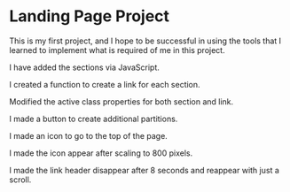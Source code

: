 # Landing Page Project

This is my first project, and I hope to be successful in using the tools that I learned to implement what is required of me in this project.

I have added the sections via JavaScript.

I created a function to create a link for each section.

Modified the active class properties for both section and link.

I made a button to create additional partitions.

I made an icon to go to the top of the page.

I made the icon appear after scaling to 800 pixels.

I made the link header disappear after 8 seconds and reappear with just a scroll.